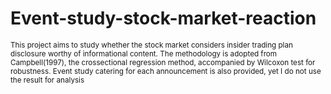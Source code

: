 # Event-study-stock-market-reaction

<sub>This project aims to study whether the stock market considers insider trading plan disclosure worthy of informational content.
The methodology is adopted from Campbell(1997), the crossectional regression method, accompanied by Wilcoxon test for robustness.
Event study catering for each announcement is also provided, yet I do not use the result for analysis</sub>
